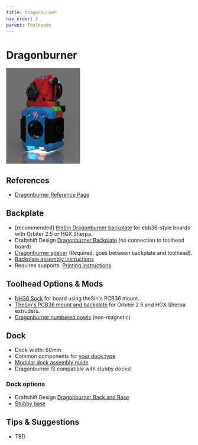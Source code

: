 ```yaml
---
title: Dragonburner
nav_order: 2
parent: Toolheads
---
```

<!-- Use the page layout at TOC.md:  https://github.com/sdylewski/StealthChanger/blob/main/docs/TOC.md -->

# Dragonburner

<img src="../media/Toolheads/Dragonburner.png" width=200>

## References
* [Dragonburner Reference Page](https://github.com/chirpy2605/voron)

## Backplate
* [recommended] [theSin Dragonburner backplate]() for ebb36-style boards with Orbiter 2.5 or HGX Sherpa.
* Draftshift Design [Dragonburner Backplate](https://github.com/sdylewski/StealthChanger/blob/main/STLs/Backplates/DragonBurner.stl) (no connection to toolhead board)
* [Dragonburner spacer](https://github.com/sdylewski/StealthChanger/blob/main/STLs/Backplates/DragonBurner_Spacer.stl) (Required. goes between backplate and toolhead).
* [Backplate assembly instructions](https://github.com/sdylewski/StealthChanger/blob/main/Manual/Stealthchanger_Assembly_Guide.pdf)
* Requires supports. [Printing instructions](../Printing.md)

## Toolhead Options & Mods
* [NH36 Sock](https://github.com/sdylewski/StealthChanger/tree/main/UserMods/Nic335/NH36Sock) for board using theSin's PCB36 mount.
* [TheSin's PCB36 mount and backplate](https://github.com/sdylewski/StealthChanger/tree/main/UserMods/TheSin-/PCB36_Mount) for Orbiter 2.5 and HGX Sherpa extruders.
* [Dragonburner numbered cowls](https://github.com/sdylewski/StealthChanger/tree/main/UserMods/traxman25) (non-magnetic)


## Dock
* Dock width: 60mm
* Common components for [your dock type](.../Dock.md)
* [Modular dock assembly guide](https://github.com/DraftShift/ModularDock/blob/main/Manual/ModularDock_Assembly_Guide.pdf)
* Dragonburner IS compatible with stubby docks!

### Dock options
* Draftshift Design [Dragonburner Back and Base](https://github.com/DraftShift/ModularDock/tree/main/STLs/Dragonburner)
* [Stubby base](https://github.com/DraftShift/ModularDock/tree/main/STLs/Dragonburner)


## Tips & Suggestions
* TBD
